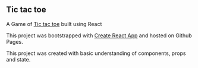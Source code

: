 ## Tic tac toe  

A Game of [Tic tac toe](https://archanakodange.github.io/tic-tac-toe/) built using React  

This project was bootstrapped with [Create React App](https://github.com/facebook/create-react-app) and hosted on Github Pages.

This project was created with basic understanding of components, props and state.